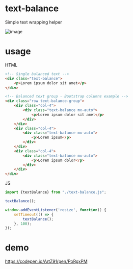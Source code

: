 # text-balance
Simple text wrapping helper

![image](https://user-images.githubusercontent.com/2047645/186486979-504d8cc2-96b4-4d7f-8133-417a4d152431.png)


# usage

HTML

```html
<!-- Single balanced text -->
<div class="text-balance">
    <p>Lorem ipsum dolor sit amet</p>
</div>

<!-- Balanced text group - Bootstrap columns example -->
<div class="row text-balance-group">
    <div class="col-4">
        <div class="text-balance mx-auto">
            <p>Lorem ipsum dolor sit amet</p>
        </div>
    </div>
    <div class="col-4">
        <div class="text-balance mx-auto">
            <p>Lorem ipsum</p>
        </div>
    </div>
    <div class="col-4">
        <div class="text-balance mx-auto">
            <p>Lorem ipsum dolor</p>
        </div>
    </div>
</div>
```

JS

```js
import {textBalance} from "./text-balance.js";

textBalance();

window.addEventListener('resize', function() {
    setTimeout(() => {
        textBalance();
    }, 100);
});
```



# demo

https://codepen.io/ArtZ91/pen/PoRgxPM
